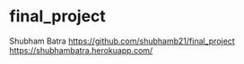 # final_project
Shubham Batra
https://github.com/shubhamb21/final_project
https://shubhambatra.herokuapp.com/
